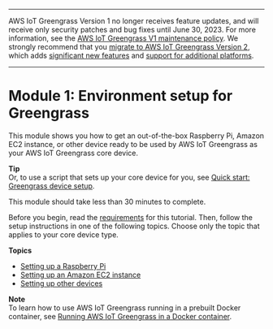 --------

AWS IoT Greengrass Version 1 no longer receives feature updates, and will receive only security patches and bug fixes until June 30, 2023\. For more information, see the [AWS IoT Greengrass V1 maintenance policy](https://docs.aws.amazon.com/greengrass/v1/developerguide/maintenance-policy.html)\. We strongly recommend that you [migrate to AWS IoT Greengrass Version 2](https://docs.aws.amazon.com/greengrass/v2/developerguide/move-from-v1.html), which adds [significant new features](https://docs.aws.amazon.com/greengrass/v2/developerguide/greengrass-v2-whats-new.html) and [support for additional platforms](https://docs.aws.amazon.com/greengrass/v2/developerguide/operating-system-feature-support-matrix.html)\.

--------

# Module 1: Environment setup for Greengrass<a name="module1"></a>

This module shows you how to get an out\-of\-the\-box Raspberry Pi, Amazon EC2 instance, or other device ready to be used by AWS IoT Greengrass as your AWS IoT Greengrass core device\.

**Tip**  
Or, to use a script that sets up your core device for you, see [Quick start: Greengrass device setup](quick-start.md)\.

This module should take less than 30 minutes to complete\.

Before you begin, read the [requirements](gg-gs.md#gg-requirements) for this tutorial\. Then, follow the setup instructions in one of the following topics\. Choose only the topic that applies to your core device type\.

**Topics**
+ [Setting up a Raspberry Pi](setup-filter.rpi.md)
+ [Setting up an Amazon EC2 instance](setup-filter.ec2.md)
+ [Setting up other devices](setup-filter.other.md)

**Note**  
To learn how to use AWS IoT Greengrass running in a prebuilt Docker container, see [Running AWS IoT Greengrass in a Docker container](run-gg-in-docker-container.md)\.